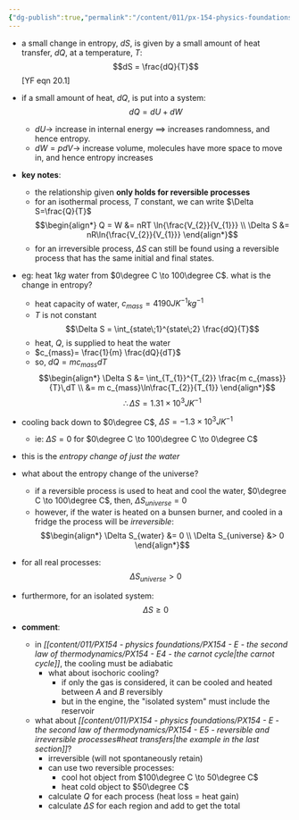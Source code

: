 ```yaml
---
{"dg-publish":true,"permalink":"/content/011/px-154-physics-foundations/px-154-e-the-second-law-of-thermodynamics/px-154-e6b-quantitative-definition-of-entropy/","noteIcon":"1","created":"2024-11-25T10:50:32.000+00:00","updated":"2024-11-26T19:51:15.059+00:00"}
---
```


- a small change in entropy, $dS$, is given by a small amount of heat transfer, $dQ$, at a temperature, $T$: 
$$dS = \frac{dQ}{T}$$ [YF eqn 20.1]
- if a small amount of heat, $dQ$, is put into a system: 
$$dQ = dU + dW$$
	- $dU\to$ increase in internal energy $\implies$ increases randomness, and hence entropy.
	- $dW=pdV \to$ increase volume, molecules have more space to move in, and hence entropy increases

- **key notes**: 
	- the relationship given **only holds for reversible processes**
	- for an isothermal process, $T$ constant, we can write $\Delta S=\frac{Q}{T}$
	$$\begin{align*}
		Q = W &= nRT \ln{\frac{V_{2}}{V_{1}}} \\
		\Delta S &= nR\ln{\frac{V_{2}}{V_{1}}}
	\end{align*}$$
	- for an irreversible process, $\Delta S$ can still be found using a reversible process that has the same initial and final states.

- eg: heat $1kg$ water from $0\degree C \to 100\degree C$. what is the change in entropy?
	- heat capacity of water, ${} c_{mass}= 4190 JK^{-1}kg^{-1}$
	- $T$ is not constant
	$$\Delta S = \int_{state\;1}^{state\;2} \frac{dQ}{T}$$
	- heat, $Q$, is supplied to heat the water
	- $c_{mass}= \frac{1}{m} \frac{dQ}{dT}$
	- so, $dQ = m c_{mass}dT$
	$$\begin{align*}
		\Delta S &= \int_{T_{1}}^{T_{2}} \frac{m c_{mass}}{T}\,dT \\ 
		&= m c_{mass}\ln\frac{T_{2}}{T_{1}}
	\end{align*}$$
	$$\therefore \Delta S = 1.31 \times 10^{3}JK^{-1}$$
- cooling back down to $0\degree C$, $\Delta S = - 1.3 \times 10^{3}JK^{-1}$
	- ie: $\Delta S = 0$ for $0\degree C \to 100\degree C \to 0\degree C$
- this is the *entropy change of just the water*
- what about the entropy change of the universe?
	- if a reversible process is used to heat and cool the water, $0\degree C \to 100\degree C$, then, $\Delta S_{universe}=0$
	- however, if the water is heated on a bunsen burner, and cooled in a fridge the process will be *irreversible*: 
$$\begin{align*}
	\Delta S_{water} &= 0 \\ 
	\Delta S_{universe} &> 0
\end{align*}$$
- for all real processes: 
$$\Delta S_{universe}>0$$
- furthermore, for an isolated system: 
$$\Delta S \geq 0$$
- **comment**:
	- in *[[content/011/PX154 - physics foundations/PX154 - E - the second law of thermodynamics/PX154 - E4 - the carnot cycle\|the carnot cycle]]*, the cooling must be adiabatic
		- what about isochoric cooling?
			- if only the gas is considered, it can be cooled and heated between $A$ and $B$ reversibly
			- but in the engine, the "isolated system" must include the reservoir
	- what about *[[content/011/PX154 - physics foundations/PX154 - E - the second law of thermodynamics/PX154 - E5 - reversible and irreversible processes#heat transfers\|the example in the last section]]*?
		- irreversible (will not spontaneously retain)
		- can use two reversible processes: 
			- cool hot object from $100\degree C \to 50\degree C$
			- heat cold object to $50\degree C$
		- calculate $Q$ for each process (heat loss = heat gain)
		- calculate $\Delta S$ for each region and add to get the total
